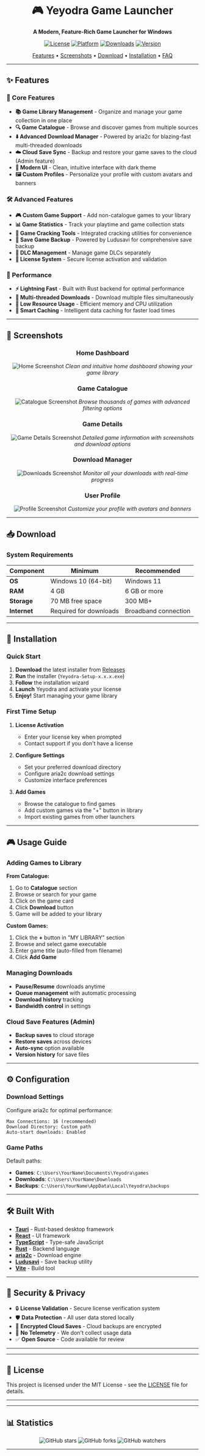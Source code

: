<div align="center">

# 🎮 Yeyodra Game Launcher

**A Modern, Feature-Rich Game Launcher for Windows**

[![License](https://img.shields.io/badge/license-MIT-blue.svg)](LICENSE)
[![Platform](https://img.shields.io/badge/platform-Windows-blue.svg)]()
[![Downloads](https://img.shields.io/github/downloads/YOUR_USERNAME/yeyodra/total.svg)]()
[![Version](https://img.shields.io/github/v/release/YOUR_USERNAME/yeyodra)]()

[Features](#-features) • [Screenshots](#-screenshots) • [Download](#-download) • [Installation](#-installation) • [FAQ](#-faq)

</div>

---

## ✨ Features

### 🎯 Core Features
- **📚 Game Library Management** - Organize and manage your game collection in one place
- **🔍 Game Catalogue** - Browse and discover games from multiple sources
- **⬇️ Advanced Download Manager** - Powered by aria2c for blazing-fast multi-threaded downloads
- **☁️ Cloud Save Sync** - Backup and restore your game saves to the cloud (Admin feature)
- **🎨 Modern UI** - Clean, intuitive interface with dark theme
- **🖼️ Custom Profiles** - Personalize your profile with custom avatars and banners

### 🛠️ Advanced Features
- **🎮 Custom Game Support** - Add non-catalogue games to your library
- **📊 Game Statistics** - Track your playtime and game collection stats
- **🔧 Game Cracking Tools** - Integrated cracking utilities for convenience
- **💾 Save Game Backup** - Powered by Ludusavi for comprehensive save backup
- **🎯 DLC Management** - Manage game DLCs separately
- **🔐 License System** - Secure license activation and validation

### 🚀 Performance
- **⚡ Lightning Fast** - Built with Rust backend for optimal performance
- **🔄 Multi-threaded Downloads** - Download multiple files simultaneously
- **💪 Low Resource Usage** - Efficient memory and CPU utilization
- **🎯 Smart Caching** - Intelligent data caching for faster load times

---

## 📸 Screenshots

<div align="center">

### Home Dashboard
![Home Screenshot](screenshots/home.png)
*Clean and intuitive home dashboard showing your game library*

### Game Catalogue
![Catalogue Screenshot](screenshots/catalogue.png)
*Browse thousands of games with advanced filtering options*

### Game Details
![Game Details Screenshot](screenshots/game-details.png)
*Detailed game information with screenshots and download options*

### Download Manager
![Downloads Screenshot](screenshots/downloads.png)
*Monitor all your downloads with real-time progress*

### User Profile
![Profile Screenshot](screenshots/profile.png)
*Customize your profile with avatars and banners*


</div>

---

## 📥 Download


### System Requirements

| Component | Minimum | Recommended |
|-----------|---------|-------------|
| **OS** | Windows 10 (64-bit) | Windows 11 |
| **RAM** | 4 GB | 6 GB or more |
| **Storage** |  70 MB free space | 300 MB+  |
| **Internet** | Required for downloads | Broadband connection |

---

## 🚀 Installation

### Quick Start

1. **Download** the latest installer from [Releases](https://github.com/itsBintang/yeyodra/releases)
2. **Run** the installer (`Yeyodra-Setup-x.x.x.exe`)
3. **Follow** the installation wizard
4. **Launch** Yeyodra and activate your license
5. **Enjoy!** Start managing your game library

### First Time Setup

1. **License Activation**
   - Enter your license key when prompted
   - Contact support if you don't have a license

2. **Configure Settings**
   - Set your preferred download directory
   - Configure aria2c download settings
   - Customize interface preferences

3. **Add Games**
   - Browse the catalogue to find games
   - Add custom games via the "+" button in library
   - Import existing games from other launchers

---

## 🎮 Usage Guide

### Adding Games to Library

**From Catalogue:**
1. Go to **Catalogue** section
2. Browse or search for your game
3. Click on the game card
4. Click **Download** button
5. Game will be added to your library

**Custom Games:**
1. Click the **+** button in "MY LIBRARY" section
2. Browse and select game executable
3. Enter game title (auto-filled from filename)
4. Click **Add Game**

### Managing Downloads

- **Pause/Resume** downloads anytime
- **Queue management** with automatic processing
- **Download history** tracking
- **Bandwidth control** in settings

### Cloud Save Features (Admin)

- **Backup saves** to cloud storage
- **Restore saves** across devices
- **Auto-sync** option available
- **Version history** for save files

---

## ⚙️ Configuration

### Download Settings

Configure aria2c for optimal performance:

```
Max Connections: 16 (recommended)
Download Directory: Custom path
Auto-start downloads: Enabled
```

### Game Paths

Default paths:
- **Games**: `C:\Users\YourName\Documents\Yeyodra\games`
- **Downloads**: `C:\Users\YourName\Downloads`
- **Backups**: `C:\Users\YourName\AppData\Local\Yeyodra\backups`

---


## 🛠️ Built With

- **[Tauri](https://tauri.app/)** - Rust-based desktop framework
- **[React](https://reactjs.org/)** - UI framework
- **[TypeScript](https://www.typescriptlang.org/)** - Type-safe JavaScript
- **[Rust](https://www.rust-lang.org/)** - Backend language
- **[aria2c](https://aria2.github.io/)** - Download engine
- **[Ludusavi](https://github.com/mtkennerly/ludusavi)** - Save backup utility
- **[Vite](https://vitejs.dev/)** - Build tool

---

## 🔐 Security & Privacy

- 🔒 **License Validation** - Secure license verification system
- 🛡️ **Data Protection** - All user data stored locally
- 🔐 **Encrypted Cloud Saves** - Cloud backups are encrypted
- 🚫 **No Telemetry** - We don't collect usage data
- ✅ **Open Source** - Code available for review

---

---

## 📝 License

This project is licensed under the MIT License - see the [LICENSE](LICENSE) file for details.

---

---

## 📊 Statistics

<div align="center">

![GitHub stars](https://img.shields.io/github/stars/YOUR_USERNAME/yeyodra?style=social)
![GitHub forks](https://img.shields.io/github/forks/YOUR_USERNAME/yeyodra?style=social)
![GitHub watchers](https://img.shields.io/github/watchers/YOUR_USERNAME/yeyodra?style=social)

</div>

---




